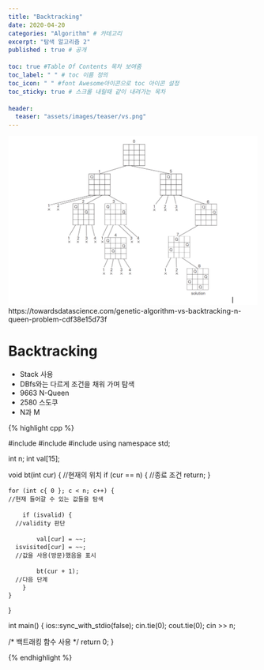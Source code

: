 ```yaml
---
title: "Backtracking"
date: 2020-04-20
categories: "Algorithm" # 카테고리
excerpt: "탐색 알고리즘 2"
published : true # 공개

toc: true #Table Of Contents 목차 보여줌
toc_label: " " # toc 이름 정의
toc_icon: " " #font Awesome아이콘으로 toc 아이콘 설정
toc_sticky: true # 스크롤 내릴때 같이 내려가는 목차

header:
  teaser: "assets/images/teaser/vs.png"
---
```


<img src="/assets/images/post/alg/btk.png">
<span class="srclink">https://towardsdatascience.com/genetic-algorithm-vs-backtracking-n-queen-problem-cdf38e15d73f</span>



# Backtracking

- Stack 사용
- DBfs와는 다르게 조건을 채워 가며 탐색
- 9663 N-Queen
- 2580 스도쿠
- N과 M


{% highlight cpp %}

#include <iostream>
#include <algorithm>
#include <cmath>
using namespace std;

int n;
int val[15];

void bt(int cur) {
  //현재의 위치
	if (cur == n) {
    //종료 조건
		return;
	}

	for (int c{ 0 }; c < n; c++) {
    //현재 들어갈 수 있는 값들을 탐색

		if (isvalid) {
      //validity 판단

			val[cur] = ~~;
      isvisited[cur] = ~~;
      //값을 사용(방문)했음을 표시

			bt(cur + 1);
      //다음 단계
		}
	}
}


int main() {
	ios::sync_with_stdio(false); cin.tie(0); cout.tie(0);
	cin >> n;

  /*
  백트래킹 함수 사용
  */
	return 0;
}

{% endhighlight %}
